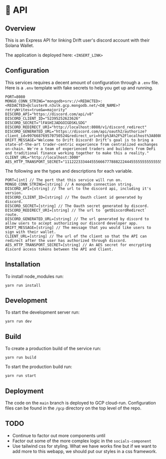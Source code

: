 # 🦾 API

## Overview 

This is an Express API for linking Drift user's discord account with their Solana Wallet.

The application is deployed here: `<INSERT_LINK>`

## Configuration

This services requires a decent amount of configuration through a `.env` file. Here is a `.env` template with fake secrets to help you get up and running.

```
PORT=8080
MONGO_CONN_STRING="mongodb+srv://<REDACTED>:<REDACTED>@cluster0.n3ulk.gcp.mongodb.net/<DB_NAME>?retryWrites=true&w=majority"
DISCORD_API="https://discord.com/api/v8"
DISCORD_CLIENT_ID="52395252623626"
DISCORD_SECRET="lFASHIJADGOIGDSKLSDG"
DISCORD_REDIRECT_URI="http://localhost:8080/v1/discord_redirect"
DISCORD_GENERATED_URL="https://discord.com/api/oauth2/authorize?client_id=997668769570750524&redirect_uri=http%3A%2F%2Flocalhost%3A8080%2Fv1%2Fdiscord_redirect&response_type=code&scope=identify%20email"
DRIFT_MESSAGE="Welcome to Drift Discord! Drift’s goal is to bring a state-of-the-art trader-centric experience from centralized exchanges on-chain. We're a team of experienced traders and builders from DeFi and traditional finance working together to make this a reality."
CLIENT_URL="http://localhost:3000"
AES_HTTP_TRANSPORT_SECRET="11122233344455566677788822244455555555555555555231231321313aaaff" 
```

The following are the types and descriptions for each variable.

```
PORT=[int] // The port that this service will run on.
MONGO_CONN_STRING=[string] // A mongodb connection string.
DISCORD_API=[string] // The url to the discord api, including it's version.
DISCORD_CLIENT_ID=[string] // The Oauth client id generated by discord.
DISCORD_SECRET=[string] // The Oauth secret generated by discord.
DISCORD_REDIRECT_URI=[string] // The url to `getDiscordRedirect` route. 
DISCORD_GENERATED_URL=[string] // The url generated by discord to allow users to accept authorizing our discord developer app.
DRIFT_MESSAGE=[string] // The message that you would like users to sign with their wallet.
CLIENT_URL=[string] // The url of the client so that the API can redirect after the user has authorized through discord.
AES_HTTP_TRANSPORT_SECRET=[string] // An AES secret for encrypting discord access tokens between the API and Client.
```

## Installation

To install node_modules run:

    yarn run install

## Development

To start the development server run: 

    yarn run dev

## Build

To create a production build of the service run: 

    yarn run build

To start the production build run:

    yarn run start

## Deployment

The code on the `main` branch is deployed to GCP cloud-run. Configuration files can be found in the `/gcp` directory on the top level of the repo.

## TODO

- Continue to factor out more components until
- Factor out some of the more complex logic in the `socials-component`
- Use tailwind css for styling. What we have works fine but if we want to add more to this webapp, we should put our styles in a css framework. 